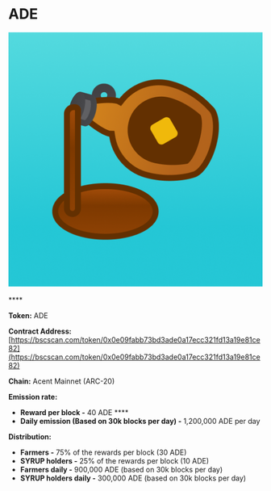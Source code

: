 # ADE

![ADE Token](../../.gitbook/assets/icon-square-512%20%281%29.png)

\*\*\*\*

**Token:** ADE

**Contract Address:** [https://bscscan.com/token/0x0e09fabb73bd3ade0a17ecc321fd13a19e81ce82](https://bscscan.com/token/0x0e09fabb73bd3ade0a17ecc321fd13a19e81ce82) 

**Chain:** Acent Mainnet \(ARC-20\)

**Emission rate:** 

* **Reward per block -**  40 ADE                                                                                                       ****
* **Daily emission \(Based on 30k blocks per day\) -**  1,200,000 ADE per day

**Distribution:**

* **Farmers -** 75% of the rewards per block \(30 ADE\)
* **SYRUP holders -** 25% of the rewards per block \(10 ADE\)
* **Farmers daily -** 900,000 ADE \(based on 30k blocks per day\)
* **SYRUP holders daily -** 300,000 ADE \(based on 30k blocks per day\)

